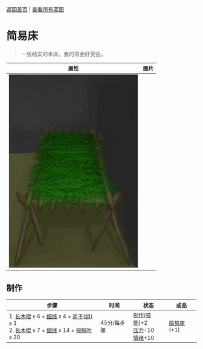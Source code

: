 [返回首页](index.md)   |  [查看所有蓝图](blueprint.md)
# 简易床  
> 一张结实的木床。我的背会好受些。  
  
  属性  |   图片   
 ----  |  ----:   
   |  ![](Sprite/WoodenBed.png)   
  
## 制作  
步骤  |  时间  |  状态  |  成品  
----  |  ----  |  ----  |  ----  
1. [长木棍](StickLong.md) x 6 + [细线](CordFiber.md) x 4 + [斧子(组)](GpTag_Axe.md) x 1<br>2. [长木棍](StickLong.md) x 7 + [细线](CordFiber.md) x 14 + [棕榈叶](PalmFronds.md) x 20  |  45分/每步骤  |  [制作(技能)](Skill_Crafting.md)+2<br>[压力](Stress.md)-10<br>[情绪](Morale.md)+10  |  [简易床](BedRustic.md)(+1)  
